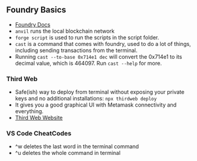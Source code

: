 ## Foundry Basics

- [Foundry Docs](https://book.getfoundry.sh)
- `anvil` runs the local blockchain network
- `forge script` is used to run the scripts in the script folder.
- `cast` is a command that comes with foundry, used to do a lot of things, including sending transactions from the terminal.
- Running `cast --to-base 0x714e1 dec`
  will convert the 0x714e1 to its decimal value, which is 464097. Run `cast --help` for more.

### Third Web

- Safe(ish) way to deploy from terminal without exposing your private keys and no additional installations:
  `npx thirdweb deploy`
- It gives you a good graphical UI with Metamask connectivity and everything.
- [Third Web Website](https://thirdweb.com)

### VS Code CheatCodes

- ^w deletes the last word in the terminal command
- ^u deletes the whole command in terminal
